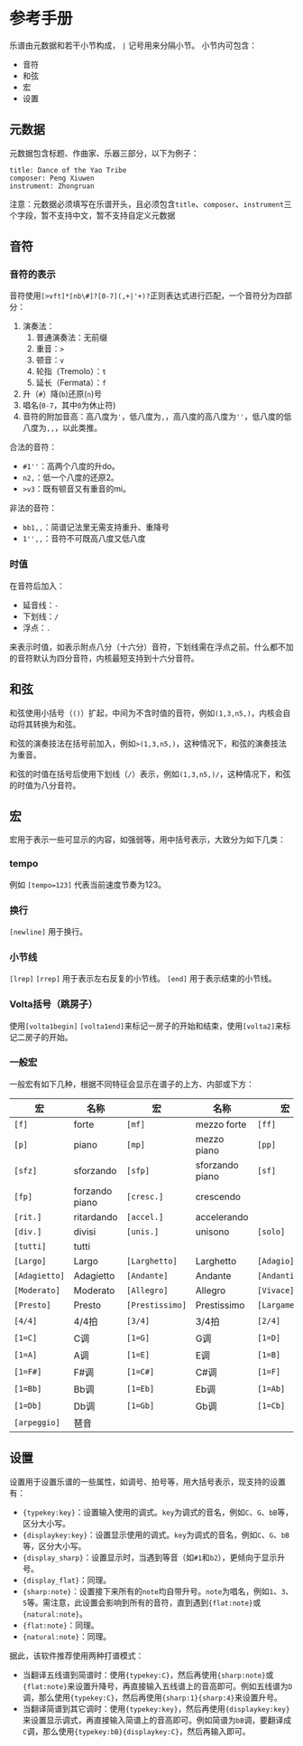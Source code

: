 # 参考手册

乐谱由元数据和若干小节构成， `|` 记号用来分隔小节。
小节内可包含：
- 音符
- 和弦
- 宏
- 设置

## 元数据
元数据包含标题、作曲家、乐器三部分，以下为例子：
```
title: Dance of the Yao Tribe
composer: Peng Xiuwen
instrument: Zhongruan
```
注意：元数据必须填写在乐谱开头，且必须包含`title`、`composer`、`instrument`三个字段，暂不支持中文，暂不支持自定义元数据

## 音符

### 音符的表示

音符使用`[>vft]*[nb\#]?[0-7](,+|'+)?`正则表达式进行匹配，一个音符分为四部分：

1. 演奏法：
   1. 普通演奏法：无前缀
   2. 重音：`>`
   3. 顿音：`v`
   4. 轮指（Tremolo）：`t`
   5. 延长（Fermata）：`f`
2. 升（`#`）降(`b`)还原(`n`)号
3. 唱名(`0-7`，其中`0`为休止符)
4. 音符的附加音高：高八度为`'`，低八度为`,`，高八度的高八度为`''`，低八度的低八度为`,,`，以此类推。

合法的音符：

- `#1''`：高两个八度的升do。
- `n2,`：低一个八度的还原2。
- `>v3`：既有顿音又有重音的mi。

非法的音符：

- `bb1,,`：简谱记法里无需支持重升、重降号
- `1'',,`：音符不可既高八度又低八度

### 时值

在音符后加入：

  - 延音线：`-`
  - 下划线：`/`
  - 浮点：`.`

来表示时值，如表示附点八分（十六分）音符，下划线需在浮点之前。什么都不加的音符默认为四分音符，内核最短支持到十六分音符。

## 和弦

和弦使用小括号（`()`）扩起，中间为不含时值的音符，例如`(1,3,n5,)`，内核会自动将其转换为和弦。

和弦的演奏技法在括号前加入，例如`>(1,3,n5,)`，这种情况下，和弦的演奏技法为重音。

和弦的时值在括号后使用下划线（`/`）表示，例如`(1,3,n5,)/`，这种情况下，和弦的时值为八分音符。


## 宏

宏用于表示一些可显示的内容，如强弱等，用中括号表示，大致分为如下几类：

### tempo
例如 `[tempo=123]` 代表当前速度节奏为123。

### 换行
`[newline]` 用于换行。

### 小节线
`[lrep]` `[rrep]` 用于表示左右反复的小节线。
`[end]` 用于表示结束的小节线。

### Volta括号（跳房子）

使用`[volta1begin]` `[volta1end]`来标记一房子的开始和结束，使用`[volta2]`来标记二房子的开始。

### 一般宏

一般宏有如下几种，根据不同特征会显示在谱子的上方、内部或下方：

| 宏            | 名称           | 宏              | 名称            | 宏             | 名称       |
| ------------- | -------------- | --------------- | --------------- | -------------- | ---------- |
| `[f]`         | forte          | `[mf]`          | mezzo forte     | `[ff]`         | fortissimo |
| `[p]`         | piano          | `[mp]`          | mezzo piano     | `[pp]`         | pianissimo |
| `[sfz]`       | sforzando      | `[sfp]`         | sforzando piano | `[sf]`         | sforzato   |
| `[fp]`        | forzando piano | `[cresc.]`      | crescendo       |                |            |
| `[rit.]`      | ritardando     | `[accel.]`      | accelerando     |
| `[div.]`      | divisi         | `[unis.]`       | unisono         | `[solo]`       | solo       |
| `[tutti]`     | tutti          |                 |                 |                |            |
| `[Largo]`     | Largo          | `[Larghetto]`   | Larghetto       | `[Adagio]`     | Adagio     |
| `[Adagietto]` | Adagietto      | `[Andante]`     | Andante         | `[Andantino]`  | Andantino  |
| `[Moderato]`  | Moderato       | `[Allegro]`     | Allegro         | `[Vivace]`     | Vivace     |
| `[Presto]`    | Presto         | `[Prestissimo]` | Prestissimo     | `[Largamente]` | Largamente |
| `[4/4]`       | 4/4拍          | `[3/4]`         | 3/4拍           | `[2/4]`        | 2/4拍      |
| `[1=C]`       | C调            | `[1=G]`         | G调             | `[1=D]`        | D调        |
| `[1=A]`       | A调            | `[1=E]`         | E调             | `[1=B]`        | B调        |
| `[1=F#]`      | F#调           | `[1=C#]`        | C#调            | `[1=F]`        | F调        |
| `[1=Bb]`      | Bb调           | `[1=Eb]`        | Eb调            | `[1=Ab]`       | Ab调       |
| `[1=Db]`      | Db调           | `[1=Gb]`        | Gb调            | `[1=Cb]`       | Cb调       |
| `[arpeggio]`  | 琶音           |                 |                 |                |            |

## 设置

设置用于设置乐谱的一些属性，如调号、拍号等，用大括号表示，现支持的设置有：

- `{typekey:key}`：设置输入使用的调式。`key`为调式的音名，例如`C`、`G`、`bB`等，区分大小写。
- `{displaykey:key}`：设置显示使用的调式。`key`为调式的音名，例如`C`、`G`、`bB`等，区分大小写。
- `{display_sharp}`：设置显示时，当遇到等音（如`#1`和`b2`），更倾向于显示升号。
- `{display_flat}`：同理。
- `{sharp:note}`：设置接下来所有的`note`均自带升号。`note`为唱名，例如`1`、`3`、`5`等。需注意，此设置会影响到所有的音符，直到遇到`{flat:note}`或`{natural:note}`。
- `{flat:note}`：同理。
- `{natural:note}`：同理。

据此，该软件推荐使用两种打谱模式：

- 当翻译五线谱到简谱时：使用`{typekey:C}`，然后再使用`{sharp:note}`或`{flat:note}`来设置升降号，再直接输入五线谱上的音高即可。例如五线谱为`D`调，那么使用`{typekey:C}`，然后再使用`{sharp:1}{sharp:4}`来设置升号。
- 当翻译简谱到其它调时：使用`{typekey:key}`，然后再使用`{displaykey:key}`来设置显示调式，再直接输入简谱上的音高即可。例如简谱为`bB`调，要翻译成`C`调，那么使用`{typekey:bB}{displaykey:C}`，然后再输入即可。